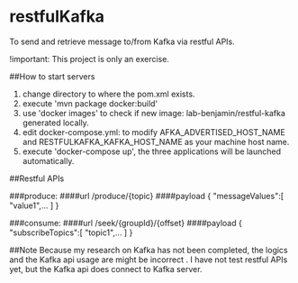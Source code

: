 # restfulKafka

To send and retrieve message to/from Kafka via restful APIs.

!important: This project is only an exercise.

##How to start servers
1. change directory to where the pom.xml exists.
2. execute 'mvn package docker:build' 
3. use 'docker images' to check if new image: lab-benjamin/restful-kafka generated locally.
4. edit docker-compose.yml: to modify AFKA_ADVERTISED_HOST_NAME and RESTFULKAFKA_KAFKA_HOST_NAME as your machine host name.
5. execute 'docker-compose up', the three applications will be launched automatically.


##Restful APIs


###produce:
####url
/produce/{topic}
####payload
{
"messageValues":[
  "value1",...
]
}


###consume:
####url
/seek/{groupId}/{offset}
####payload
{
"subscribeTopics":[
  "topic1",...
]
}

##Note
Because my research on Kafka has not been completed, the logics and the Kafka api usage are might be incorrect .
I have not test restful APIs yet, but the Kafka api does connect to Kafka server.
